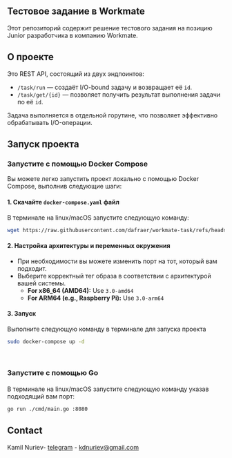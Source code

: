 <!-- ABOUT THE PROJECT -->
## Тестовое задание в Workmate

Этот репозиторий содержит решение тестового задания на позицию Junior разработчика в компанию Workmate.

## О проекте

Это REST API, состоящий из двух эндпоинтов:

- `/task/run` — создаёт I/O-bound задачу и возвращает её `id`.
- `/task/get/{id}` — позволяет получить результат выполнения задачи по её `id`.

Задача выполняется в отдельной горутине, что позволяет эффективно обрабатывать I/O-операции.


<!-- GETTING STARTED -->
## Запуск проекта

### Запустите с помощью Docker Compose
Вы можете легко запустить проект локально с помощью Docker Compose, выполнив следующие шаги:

#### 1. Скачайте `docker-compose.yaml` файл
В терминале на linux/macOS запустите следующую команду:

```sh
wget https://raw.githubusercontent.com/dafraer/workmate-task/refs/heads/main/docker-compose.yaml?token=GHSAT0AAAAAAC6EACDN6IWZ62MJHS4MLBYC2AGPQCQ
```  

#### 2. Настройка архитектуры и переменных окружения
- При необходимости вы можете изменить порт на тот, который вам подходит.
- Выберите корректный тег образа в соответствии с архитектурой вашей системы.
    - **For x86_64 (AMD64):** Use `3.0-amd64`
    - **For ARM64 (e.g., Raspberry Pi):** Use `3.0-arm64`

#### 3. Запуск
Выполните следующую команду в терминале для запуска проекта

```sh
sudo docker-compose up -d
```  

<br>

### Запустите с помощью Go

#### 
В терминале на linux/macOS запустите следующую команду указав подходящий вам порт:

```sh
go run ./cmd/main.go :8080
```  

<!-- CONTACT -->
## Contact

Kamil Nuriev- [telegram](https://t.me/dafraer) - kdnuriev@gmail.com